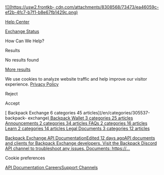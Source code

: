[![](https://usw2.frontkb-
cdn.com/attachments/8308568/73473/ea46059c-ef2b-4fc7-b7f1-b8e67fb1429c.png)](/en)

[Help Center](/en)

[Exchange Status](https://status.backpack.exchange/)

How Can We Help?

Results

No results found

[More results ](/en/search)

We use cookies to analyze website traffic and help improve our visitor
experience. [Privacy
Policy](https://support.backpack.exchange/en/articles/484353)

Reject

Accept

[ Backpack Exchange 6 categories 45 articles](/en/categories/305537-backpack-
exchange)[ Backpack Wallet 3 categories 25
articles](/en/categories/305601-backpack-wallet)[ Announcements 2 categories
34 articles](/en/categories/145537-announcements)[ FAQs 2 categories 16
articles](/en/categories/337537-faqs)[ Learn 2 categories 14
articles](/en/categories/305729-learn)[ Legal Documents 3 categories 12
articles](/en/categories/305665-legal-documents)

[Backpack Exchange API DocumentationEdited 12 days agoAPI documents and
clients for Backpack Exchange developers. Visit the Backpack Discord API
channel to troubleshoot any issues. Documents:
https://...](/en/articles/1988481)

Cookie preferences

[ ](https://twitter.com/Backpack)[
](https://www.linkedin.com/company/backpackexchange)

[API Documentation
](https://docs.backpack.exchange/)[Careers](https://www.notion.so/7c1995182f4a491ba8a9501ee15cbd01?v=0604ca8976fa4e5e81c5494f7c95abc4)[Support
Channels](https://linktr.ee/backpacksupportchannels)

